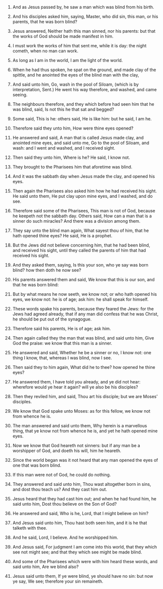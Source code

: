 1. And as Jesus passed by, he saw a man which was blind from his
birth.

2. And his disciples asked him, saying, Master, who did sin, this
man, or his parents, that he was born blind?

3. Jesus answered,
Neither hath this man sinned, nor his parents: but that the works of
God should be made manifest in him.

4. I must work the works of him that sent me, while it is day: the
night cometh, when no man can work.

5. As long as I am in the world, I am the light of the world.

6. When he had thus spoken, he spat on the ground, and made clay of
the spittle, and he anointed the eyes of the blind man with the clay,

7. And said unto him, Go, wash in the pool of Siloam, (which is by
interpretation, Sent.) He went his way therefore, and washed, and came
seeing.

8. The neighbours therefore, and they which before had seen him that
he was blind, said, Is not this he that sat and begged?

9. Some
said, This is he: others said, He is like him: but he said, I am he.

10. Therefore said they unto him, How were thine eyes opened?

11. He answered and said, A man that is called Jesus made clay, and
anointed mine eyes, and said unto me, Go to the pool of Siloam, and
wash: and I went and washed, and I received sight.

12. Then said they unto him, Where is he? He said, I know not.

13. They brought to the Pharisees him that aforetime was blind.

14. And it was the sabbath day when Jesus made the clay, and opened
his eyes.

15. Then again the Pharisees also asked him how he had received his
sight. He said unto them, He put clay upon mine eyes, and I washed,
and do see.

16. Therefore said some of the Pharisees, This man is not of God,
because he keepeth not the sabbath day. Others said, How can a man
that is a sinner do such miracles? And there was a division among
them.

17. They say unto the blind man again, What sayest thou of him, that
he hath opened thine eyes? He said, He is a prophet.

18. But the Jews did not believe concerning him, that he had been
blind, and received his sight, until they called the parents of him
that had received his sight.

19. And they asked them, saying, Is this your son, who ye say was
born blind? how then doth he now see?

20. His parents answered them
and said, We know that this is our son, and that he was born blind:

21. But by what means he now seeth, we know not; or who hath opened
his eyes, we know not: he is of age; ask him: he shall speak for
himself.

22. These words spake his parents, because they feared the Jews: for
the Jews had agreed already, that if any man did confess that he was
Christ, he should be put out of the synagogue.

23. Therefore said his parents, He is of age; ask him.

24. Then again called they the man that was blind, and said unto him,
Give God the praise: we know that this man is a sinner.

25. He answered and said, Whether he be a sinner or no, I know not:
one thing I know, that, whereas I was blind, now I see.

26. Then said they to him again, What did he to thee? how opened he
thine eyes?

27. He answered them, I have told you already, and ye
did not hear: wherefore would ye hear it again? will ye also be his
disciples?

28. Then they reviled him, and said, Thou art his
disciple; but we are Moses’ disciples.

29. We know that God spake unto Moses: as for this fellow, we know
not from whence he is.

30. The man answered and said unto them, Why herein is a marvellous
thing, that ye know not from whence he is, and yet he hath opened mine
eyes.

31. Now we know that God heareth not sinners: but if any man be a
worshipper of God, and doeth his will, him he heareth.

32. Since the world began was it not heard that any man opened the
eyes of one that was born blind.

33. If this man were not of God, he could do nothing.

34. They answered and said unto him, Thou wast altogether born in
sins, and dost thou teach us? And they cast him out.

35. Jesus heard that they had cast him out; and when he had found
him, he said unto him, Dost thou believe on the Son of God?

36. He
answered and said, Who is he, Lord, that I might believe on him?

37. And Jesus said unto him, Thou hast both seen him, and it is he that
talketh with thee.

38. And he said, Lord, I believe. And he worshipped him.

39. And Jesus said, For judgment I am come into this world, that they
which see not might see; and that they which see might be made blind.

40. And some of the Pharisees which were with him heard these words,
and said unto him, Are we blind also?

41. Jesus said unto them, If
ye were blind, ye should have no sin: but now ye say, We see;
therefore your sin remaineth.